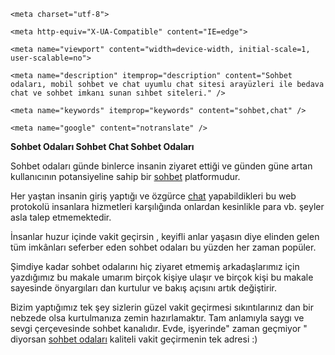 
    <meta charset="utf-8">

    <meta http-equiv="X-UA-Compatible" content="IE=edge">

    <meta name="viewport" content="width=device-width, initial-scale=1, user-scalable=no">
<title>Sohbet Odaları (Sohbet Chat Sohbet Odaları)</title>

    <meta name="description" itemprop="description" content="Sohbet odaları, mobil sohbet ve chat uyumlu chat sitesi arayüzleri ile bedava chat ve sohbet imkanı sunan sıhbet siteleri." />

    <meta name="keywords" itemprop="keywords" content="sohbet,chat" />  
    
    <meta name="google" content="notranslate" />

<strong>Sohbet Odaları Sohbet Chat Sohbet Odaları</strong>

<p> Sohbet odaları günde binlerce insanin ziyaret ettiği ve günden güne artan kullanıcının potansiyeline sahip bir <a href="http://www.sohbetodalari.life" title="sohbet">sohbet</a> platformudur. </p>

<p>Her yaştan insanin giriş yaptığı ve özgürce <a href="http://www.sohbetodalari.life" title="chat">chat</a> yapabildikleri bu web protokolü insanlara hizmetleri 
 karşılığında onlardan kesinlikle para vb. şeyler asla talep etmemektedir.</p>
 
<p>İnsanlar huzur içinde vakit geçirsin , keyifli anlar yaşasın diye elinden gelen tüm imkânları seferber eden sohbet odaları bu yüzden 
her zaman popüler.</p>

 <p>Şimdiye kadar sohbet odalarını hiç ziyaret etmemiş arkadaşlarımız için yazdığımız bu makale umarım birçok kişiye ulaşır 
 ve birçok kişi bu makale sayesinde önyargıları dan kurtulur ve bakış açısını artık değiştirir.</p>
 
<p>Bizim yaptığımız tek şey sizlerin güzel vakit geçirmesi sıkıntılarınız dan bir nebzede olsa kurtulmanıza zemin hazırlamaktır.
 Tam anlamıyla saygı ve sevgi çerçevesinde sohbet kanalıdır. Evde, işyerinde" zaman geçmiyor " diyorsan 
 <a href="http://www.sohbetodalari.life" title="sohbet odaları">sohbet odaları</a> kaliteli vakit geçirmenin tek adresi :)</p>
